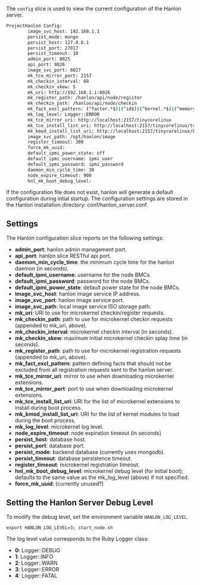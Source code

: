 The `config` slice is used to view the current configuration of the Hanlon server.
```bash
ProjectHanlon Config:
        image_svc_host: 192.168.1.1 
        persist_mode: mongo 
        persist_host: 127.0.0.1 
        persist_port: 27017 
        persist_timeout: 10 
        admin_port: 8025 
        api_port: 8026 
        image_svc_port: 8027 
        mk_tce_mirror_port: 2157 
        mk_checkin_interval: 60 
        mk_checkin_skew: 5 
        mk_uri: http://192.168.1.1:8026 
        mk_register_path: /hanlon/api/node/register 
        mk_checkin_path: /hanlon/api/node/checkin 
        mk_fact_excl_pattern: (^facter.*$)|(^id$)|(^kernel.*$)|(^memoryfree$)|(^operating.*$)|(^osfamily$)|(^path$)|(^ps$)|(^ruby.*$)|(^selinux$)|(^ssh.*$)|(^swap.*$)|(^timezone$)|(^uniqueid$)|(^uptime.*$)|(.*json_str$) 
        mk_log_level: Logger::ERROR 
        mk_tce_mirror_uri: http://localhost:2157/tinycorelinux 
        mk_tce_install_list_uri: http://localhost:2157/tinycorelinux/tce-install-list 
        mk_kmod_install_list_uri: http://localhost:2157/tinycorelinux/kmod-install-list 
        image_svc_path: /opt/hanlon/image 
        register_timeout: 300 
        force_mk_uuid:  
        default_ipmi_power_state: off 
        default_ipmi_username: ipmi_user 
        default_ipmi_password: ipmi_password 
        daemon_min_cycle_time: 30 
        node_expire_timeout: 900 
        hnl_mk_boot_debug_level:  
```
If the configuration file does not exist, hanlon will generate a default configuration during intial startup. The configuration settings are stored in the Hanlon installation directory: conf/hanlon_server.conf.

## Settings

The Hanlon configuration slice reports on the following settings:

* **admin_port**: hanlon admin management port.
* **api_port**: hanlon slice RESTful api port.
* **daemon_min_cycle_time**: the minimum cycle time for the hanlon daemon (in seconds).
* **default_ipmi_username**: username for the node BMCs.
* **default_ipmi_password**: password for the node BMCs.
* **default_ipmi_power_state**: default power state for the node BMCs.
* **image_svc_host**: hanlon image service IP address.
* **image_svc_port**: hanlon image service port.
* **image_svc_path**: local image service ISO storage path.
* **mk_uri**: URI to use for microkernel checkin/register requests.
* **mk_checkin_path**: path to use for microkernel checkin requests (appended to mk_uri, above).
* **mk_checkin_interval**: microkernel checkin interval (in seconds).
* **mk_checkin_skew**: maximum initial microkernel checkin splay time (in seconds).
* **mk_register_path**: path to use for microkernel registration requests (appended to mk_uri, above).
* **mk_fact_excl_pattern**: pattern defining facts that should not be excluded from all registration requests sent to the hanlon server.
* **mk_tce_mirror_uri**: mirror to use when downloading microkernel extensions.
* **mk_tce_mirror_port**: port to use when downloading microkernel extensions.
* **mk_tce_install_list_uri**: URI for the list of microkernel extensions to install during boot process.
* **mk_kmod_install_list_uri**: URI for the list of kernel modules to load during the boot process.
* **mk_log_level**: microkernel log level.
* **node_expire_timeout**: node expiration timeout (in seconds)
* **persist_host**: database host.
* **persist_port**: database port.
* **persist_mode**: backend database (currently uses mongodb).
* **persist_timeout**: database persistence timeout.
* **register_timeout**: microkernel registration timeout.
* **hnl_mk_boot_debug_level**: microkernel debug level (for initial boot); defaults to the same value as the mk_log_level (above) if not specified.
* **force_mk_uuid**: (currently unused?) 

## Setting the Hanlon Server Debug Level

To modify the debug level, set the environment variable `HANLON_LOG_LEVEL`.

    export HANLON_LOG_LEVEL=3; start_node.sh

The log level value corresponds to the Ruby Logger class:

* **0**: Logger::DEBUG
* **1**: Logger::INFO
* **2**: Logger::WARN
* **3**: Logger::ERROR
* **4**: Logger::FATAL

